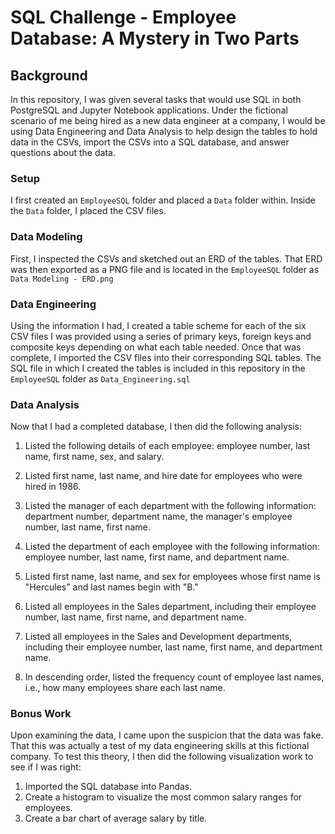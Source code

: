 # SQL Challenge - Employee Database: A Mystery in Two Parts
## Background
In this repository, I was given several tasks that would use SQL in both PostgreSQL and 
Jupyter Notebook applications. Under the fictional scenario of me being hired as a new
data engineer at a company, I would be using Data Engineering and Data Analysis to help design 
the tables to hold data in the CSVs, import the CSVs into a SQL database, and answer questions 
about the data.

### Setup
I first created an `EmployeeSQL` folder and placed a `Data` folder within. Inside the `Data` folder, 
I placed the CSV files. 

### Data Modeling
First, I inspected the CSVs and sketched out an ERD of the tables. That ERD was then exported 
as a PNG file and is located in the `EmployeeSQL` folder as `Data Modeling - ERD.png`

### Data Engineering
Using the information I had, I created a table scheme for each of the six CSV files I was provided 
using a series of primary keys, foreign keys and composite keys depending on what each table needed. 
Once that was complete, I imported the CSV files into their corresponding SQL tables.
The SQL file in which I created the tables is included in this repository in the `EmployeeSQL` folder as `Data_Engineering.sql`

### Data Analysis
Now that I had a completed database, I then did the following analysis:
1. Listed the following details of each employee: employee number, last name, first name, sex, and salary.

2. Listed first name, last name, and hire date for employees who were hired in 1986.

3. Listed the manager of each department with the following information: department number, department name, the manager's employee number, last name, first name.

4. Listed the department of each employee with the following information: employee number, last name, first name, and department name.

5. Listed first name, last name, and sex for employees whose first name is "Hercules" and last names begin with "B."

6. Listed all employees in the Sales department, including their employee number, last name, first name, and department name.

7. Listed all employees in the Sales and Development departments, including their employee number, last name, first name, and department name.

8. In descending order, listed the frequency count of employee last names, i.e., how many employees share each last name.

### Bonus Work
Upon examining the data, I came upon the suspicion that the data was fake. That this
was actually a test of my data engineering skills at this fictional company. To test
this theory, I then did the following visualization work to see if I was right:

1. Imported the SQL database into Pandas.
2. Create a histogram to visualize the most common salary ranges for employees.
3. Create a bar chart of average salary by title.
